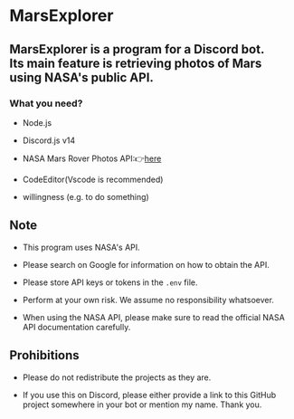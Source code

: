 # MarsExplorer

## MarsExplorer is a program for a Discord bot.<br>Its main feature is retrieving photos of Mars using NASA's public API.

### What you need?

- Node.js

- Discord.js v14

- NASA Mars Rover Photos API:👉[here](https://api.nasa.gov/)

- CodeEditor(Vscode is recommended)

- willingness (e.g. to do something)

## Note

- This program uses NASA's API.

- Please search on Google for information on how to obtain the API.

- Please store API keys or tokens in the `.env` file.

- Perform at your own risk. We assume no responsibility whatsoever.

- When using the NASA API, please make sure to read the official NASA API documentation carefully.

## Prohibitions

- Please do not redistribute the projects as they are.

- If you use this on Discord, please either provide a link to this GitHub project somewhere in your bot or mention my name. Thank you.
